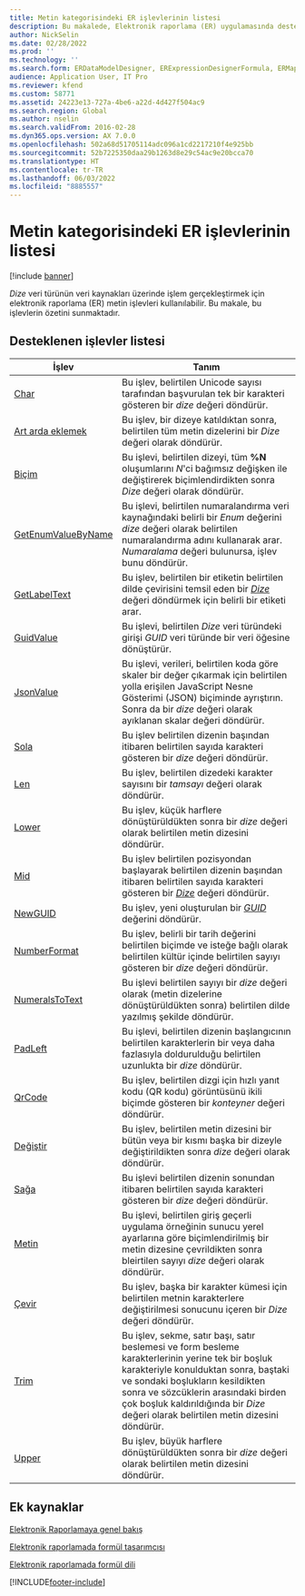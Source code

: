 ```yaml
---
title: Metin kategorisindeki ER işlevlerinin listesi
description: Bu makalede, Elektronik raporlama (ER) uygulamasında desteklenen metin işlevleri hakkında bilgi sağlanmaktadır.
author: NickSelin
ms.date: 02/28/2022
ms.prod: ''
ms.technology: ''
ms.search.form: ERDataModelDesigner, ERExpressionDesignerFormula, ERMappedFormatDesigner, ERModelMappingDesigner
audience: Application User, IT Pro
ms.reviewer: kfend
ms.custom: 58771
ms.assetid: 24223e13-727a-4be6-a22d-4d427f504ac9
ms.search.region: Global
ms.author: nselin
ms.search.validFrom: 2016-02-28
ms.dyn365.ops.version: AX 7.0.0
ms.openlocfilehash: 502a68d51705114adc096a1cd2217210f4e925bb
ms.sourcegitcommit: 52b7225350daa29b1263d8e29c54ac9e20bcca70
ms.translationtype: HT
ms.contentlocale: tr-TR
ms.lasthandoff: 06/03/2022
ms.locfileid: "8885557"
---
```

# <a name="list-of-er-functions-of-the-text-category"></a>Metin kategorisindeki ER işlevlerinin listesi

[!include [banner](../includes/banner.md)]

*Dize* veri türünün veri kaynakları üzerinde işlem gerçekleştirmek için elektronik raporlama (ER) metin işlevleri kullanılabilir. Bu makale, bu işlevlerin özetini sunmaktadır.

## <a name="list-of-supported-functions"></a>Desteklenen işlevler listesi

| İşlev | Tanım |
|----------|-------------|
| [Char](er-functions-text-char.md) | Bu işlev, belirtilen Unicode sayısı tarafından başvurulan tek bir karakteri gösteren bir *dize* değeri döndürür. |
| [Art arda eklemek](er-functions-text-concatenate.md) | Bu işlev, bir dizeye katıldıktan sonra, belirtilen tüm metin dizelerini bir *Dize* değeri olarak döndürür. |
| [Biçim](er-functions-text-format.md) | Bu işlevi, belirtilen dizeyi, tüm **%N** oluşumlarını *N*'ci bağımsız değişken ile değiştirerek biçimlendirdikten sonra *Dize* değeri olarak döndürür. |
| [GetEnumValueByName](er-functions-text-getenumvaluebyname.md) | Bu işlevi, belirtilen numaralandırma veri kaynağındaki belirli bir *Enum* değerini *dize* değeri olarak belirtilen numaralandırma adını kullanarak arar. *Numaralama* değeri bulunursa, işlev bunu döndürür. |
| [GetLabelText](er-functions-text-getlabeltext.md) | Bu işlev, belirtilen bir etiketin belirtilen dilde çevirisini temsil eden bir *[Dize](er-formula-supported-data-types-primitive.md#string)* değeri döndürmek için belirli bir etiketi arar. |
| [GuidValue](er-functions-text-guidvalue.md) | Bu işlevi, belirtilen *Dize* veri türündeki girişi *GUID* veri türünde bir veri öğesine dönüştürür. |
| [JsonValue](er-functions-text-jsonvalue.md) | Bu işlevi, verileri, belirtilen koda göre skaler bir değer çıkarmak için belirtilen yolla erişilen JavaScript Nesne Gösterimi (JSON) biçiminde ayrıştırın. Sonra da bir *dize* değeri olarak ayıklanan skalar değeri döndürür. |
| [Sola](er-functions-text-left.md) | Bu işlev belirtilen dizenin başından itibaren belirtilen sayıda karakteri gösteren bir *dize* değeri döndürür. |
| [Len](er-functions-text-len.md) | Bu işlev, belirtilen dizedeki karakter sayısını bir *tamsayı* değeri olarak döndürür. |
| [Lower](er-functions-text-lower.md) | Bu işlev, küçük harflere dönüştürüldükten sonra bir *dize* değeri olarak belirtilen metin dizesini döndürür. |
| [Mid](er-functions-text-mid.md) | Bu işlev belirtilen pozisyondan başlayarak belirtilen dizenin başından itibaren belirtilen sayıda karakteri gösteren bir *[Dize](er-formula-supported-data-types-primitive.md#string)* değeri döndürür. |
| [NewGUID](er-functions-text-newguid.md) | Bu işlev, yeni oluşturulan bir *[GUID](er-formula-supported-data-types-primitive.md#guid)* değerini döndürür. |
| [NumberFormat](er-functions-text-numberformat.md) | Bu işlev, belirli bir tarih değerini belirtilen biçimde ve isteğe bağlı olarak belirtilen kültür içinde belirtilen sayıyı gösteren bir *dize* değeri döndürür. |
| [NumeralsToText](er-functions-text-numeralstotext.md) | Bu işlevi belirtilen sayıyı bir *dize* değeri olarak (metin dizelerine dönüştürüldükten sonra) belirtilen dilde yazılmış şekilde döndürür. |
| [PadLeft](er-functions-text-padleft.md) | Bu işlevi, belirtilen dizenin başlangıcının belirtilen karakterlerin bir veya daha fazlasıyla doldurulduğu belirtilen uzunlukta bir *dize* döndürür. |
| [QrCode](er-functions-text-qrcode.md) | Bu işlev, belirtilen dizgi için hızlı yanıt kodu (QR kodu) görüntüsünü ikili biçimde gösteren bir *konteyner* değeri döndürür. |
| [Değiştir](er-functions-text-replace.md) | Bu işlev, belirtilen metin dizesini bir bütün veya bir kısmı başka bir dizeyle değiştirildikten sonra *dize* değeri olarak döndürür. |
| [Sağa](er-functions-text-right.md) | Bu işlevi belirtilen dizenin sonundan itibaren belirtilen sayıda karakteri gösteren bir *dize* değeri döndürür. |
| [Metin](er-functions-text-text.md) | Bu işlevi, belirtilen giriş geçerli uygulama örneğinin sunucu yerel ayarlarına göre biçimlendirilmiş bir metin dizesine çevrildikten sonra bleirtilen sayıyı *dize* değeri olarak döndürür. |
| [Çevir](er-functions-text-translate.md) | Bu işlev, başka bir karakter kümesi için belirtilen metnin karakterlere değiştirilmesi sonucunu içeren bir *Dize* değeri döndürür. |
| [Trim](er-functions-text-trim.md) | Bu işlev, sekme, satır başı, satır beslemesi ve form besleme karakterlerinin yerine tek bir boşluk karakteriyle konulduktan sonra, baştaki ve sondaki boşlukların kesildikten sonra ve sözcüklerin arasındaki birden çok boşluk kaldırıldığında bir *Dize* değeri olarak belirtilen metin dizesini döndürür. |
| [Upper](er-functions-text-upper.md) | Bu işlev, büyük harflere dönüştürüldükten sonra bir *dize* değeri olarak belirtilen metin dizesini döndürür. |

## <a name="additional-resources"></a>Ek kaynaklar

[Elektronik Raporlamaya genel bakış](general-electronic-reporting.md)

[Elektronik raporlamada formül tasarımcısı](general-electronic-reporting-formula-designer.md)

[Elektronik raporlamada formül dili](er-formula-language.md)


[!INCLUDE[footer-include](../../../includes/footer-banner.md)]
